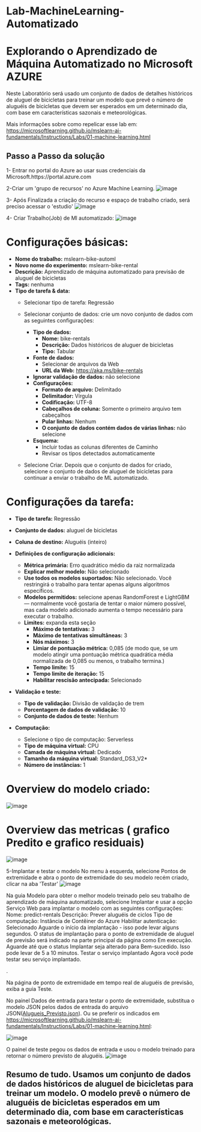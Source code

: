 # Lab-MachineLearning-Automatizado
<h1>Explorando o Aprendizado de Máquina Automatizado no Microsoft AZURE</h1>
Neste Laboratório será usado um conjunto de dados de detalhes históricos de aluguel de bicicletas para treinar um modelo que prevê o número de aluguéis de bicicletas que devem ser esperados em um determinado dia, com base em características sazonais e meteorológicas.

Mais informações sobre como repelicar esse lab em:
https://microsoftlearning.github.io/mslearn-ai-fundamentals/Instructions/Labs/01-machine-learning.html


<h2>Passo a Passo da solução</h2>
1- Entrar no portal do Azure ao usar suas credenciais da Microsoft.https://portal.azure.com

2-Criar um 'grupo de recursos' no Azure Machine Learning. ![image](https://github.com/wesllanSilva/Lab-MachineLearning-Automatizado/assets/62728922/158b4a97-1b6d-490e-bed4-7e1276e3b702)

3- Após Finalizada a criação do recurso  e  espaço de trabalho  criado,  será preciso acessar o 'estudio' ![image](https://github.com/wesllanSilva/Lab-MachineLearning-Automatizado/assets/62728922/2d2da4a0-86d5-4056-a557-25683a06a1ef)

4- Criar Trabalho(Job) de Ml automatizado:
![image](https://github.com/wesllanSilva/Lab-MachineLearning-Automatizado/assets/62728922/565a3e8e-1823-47e5-8abf-9e8d30483980)

# Configurações básicas:

- **Nome do trabalho:** mslearn-bike-automl
- **Novo nome do experimento:** mslearn-bike-rental
- **Descrição:** Aprendizado de máquina automatizado para previsão de aluguel de bicicletas
- **Tags:** nenhuma
- **Tipo de tarefa & data:**
    - Selecionar tipo de tarefa: Regressão
    - Selecionar conjunto de dados: crie um novo conjunto de dados com as seguintes configurações:
        - **Tipo de dados:**
            - **Nome:** bike-rentals
            - **Descrição:** Dados históricos de aluguer de bicicletas
            - **Tipo:** Tabular
        - **Fonte de dados:**
            - Selecionar de arquivos da Web
            - **URL da Web:** https://aka.ms/bike-rentals
        - **Ignorar validação de dados:** não selecione
        - **Configurações:**
            - **Formato de arquivo:** Delimitado
            - **Delimitador:** Vírgula
            - **Codificação:** UTF-8
            - **Cabeçalhos de coluna:** Somente o primeiro arquivo tem cabeçalhos
            - **Pular linhas:** Nenhum
            - **O conjunto de dados contém dados de várias linhas:** não selecione
        - **Esquema:**
            - Incluir todas as colunas diferentes de Caminho
            - Revisar os tipos detectados automaticamente

    - Selecione Criar. Depois que o conjunto de dados for criado, selecione o conjunto de dados de aluguel de bicicletas para continuar a enviar o trabalho de ML automatizado.

# Configurações da tarefa:

- **Tipo de tarefa:** Regressão
- **Conjunto de dados:** aluguel de bicicletas
- **Coluna de destino:** Aluguéis (inteiro)
- **Definições de configuração adicionais:**
    - **Métrica primária:** Erro quadrático médio da raiz normalizada
    - **Explicar melhor modelo:** Não selecionado
    - **Use todos os modelos suportados:** Não selecionado. Você restringirá o trabalho para tentar apenas alguns algoritmos específicos.
    - **Modelos permitidos:** selecione apenas RandomForest e LightGBM — normalmente você gostaria de tentar o maior número possível, mas cada modelo adicionado aumenta o tempo necessário para executar o trabalho.
    - **Limites:** expanda esta seção
        - **Máximo de tentativas:** 3
        - **Máximo de tentativas simultâneas:** 3
        - **Nós máximos:** 3
        - **Limiar de pontuação métrica:** 0,085 (de modo que, se um modelo atingir uma pontuação métrica quadrática média normalizada de 0,085 ou menos, o trabalho termina.)
        - **Tempo limite:** 15
        - **Tempo limite de iteração:** 15
        - **Habilitar rescisão antecipada:** Selecionado

- **Validação e teste:**
    - **Tipo de validação:** Divisão de validação de trem
    - **Porcentagem de dados de validação:** 10
    - **Conjunto de dados de teste:** Nenhum

- **Computação:**
    - Selecione o tipo de computação: Serverless
    - **Tipo de máquina virtual:** CPU
    - **Camada de máquina virtual:** Dedicado
    - **Tamanho da máquina virtual:** Standard_DS3_V2*
    - **Número de instâncias:** 1

# Overview do modelo criado:
![image](https://github.com/wesllanSilva/Lab-MachineLearning-Automatizado/assets/62728922/771db041-aa9b-4889-aaa0-eaf4d43e235a)

# Overview das metricas ( grafico Predito e grafico residuais)
![image](https://github.com/wesllanSilva/Lab-MachineLearning-Automatizado/assets/62728922/9bf2ae2e-b144-44d2-8839-05037e5dca8b)



5-Implantar e testar o modelo
No  menu à esquerda, selecione Pontos de extremidade e abra o ponto de extremidade do seu modelo recém criado, clicar na aba 'Testar'
![image](https://github.com/wesllanSilva/Lab-MachineLearning-Automatizado/assets/62728922/3e3a7221-bf74-46a4-8faf-5ea95165fc1b)


Na guia Modelo para obter o melhor modelo treinado pelo seu trabalho de aprendizado de máquina automatizado, selecione Implantar e usar a opção Serviço Web para implantar o modelo com as seguintes configurações:
Nome: predict-rentals
Descrição: Prever aluguéis de ciclos
Tipo de computação: Instância de Contêiner do Azure
Habilitar autenticação: Selecionado
Aguarde o início da implantação - isso pode levar alguns segundos. O status de implantação para o ponto de extremidade de aluguel de previsão será indicado na parte principal da página como Em execução.
Aguarde até que o status Implantar seja alterado para Bem-sucedido. Isso pode levar de 5 a 10 minutos.
Testar o serviço implantado
Agora você pode testar seu serviço implantado.

.

Na página de ponto de extremidade em tempo real de aluguéis de previsão, exiba a guia Teste.

No painel Dados de entrada para testar o ponto de extremidade, substitua o modelo JSON pelos dados de entrada do arquivo JSON([Alugueis_Previsto.json](https://github.com/wesllanSilva/Lab-MachineLearning-Automatizado/blob/main/Alugueis_Previsto.json)). Ou se preferir os indicados em https://microsoftlearning.github.io/mslearn-ai-fundamentals/Instructions/Labs/01-machine-learning.html:

![image](https://github.com/wesllanSilva/Lab-MachineLearning-Automatizado/assets/62728922/f192b91e-b986-4704-870d-558b85316695)

O painel de teste pegou os dados de entrada e usou o modelo treinado para retornar o número previsto de aluguéis.
![image](https://github.com/wesllanSilva/Lab-MachineLearning-Automatizado/assets/62728922/1f5fb573-d576-4f42-b40e-318e4fc7bac7)


<h2>Resumo de tudo. Usamos  um conjunto de dados de dados históricos de aluguel de bicicletas para treinar um modelo. O modelo prevê o número de aluguéis de bicicletas esperados em um determinado dia, com base em características sazonais e meteorológicas.</h2>


